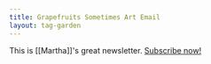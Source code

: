 ```yaml
---
title: Grapefruits Sometimes Art Email
layout: tag-garden
---
```

This is [[Martha]]'s great newsletter. [Subscribe now!](https://buttondown.email/martha)
